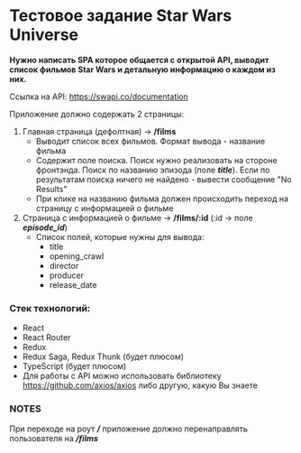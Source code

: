 # Тестовое задание Star Wars Universe
 **Нужно написать SPA которое общается с открытой API, выводит список фильмов Star Wars и детальную информацию о каждом из них.**

Ссылка на API: https://swapi.co/documentation

Приложение должно содержать 2 страницы:
1. Главная страница (дефолтная) -> **/films**
    * Выводит список всех фильмов. Формат вывода - название фильма
    * Содержит поле поиска. Поиск нужно реализовать на стороне фронтэнда. Поиск по названию эпизода (поле ***title***). Если по результатам поиска ничего не найдено - вывести сообщение "No Results"
    * При клике на названию фильма должен происходить переход на страницу с информацией о фильме
2. Страница с информацией о фильме  -> **/films/:id** (:id -> поле ***episode_id***)
    * Список полей, которые нужны для вывода:
        * title
        * opening_crawl
        * director
        * producer
        * release_date

### Стек технологий:
   - React
   - React Router
   - Redux
   - Redux Saga, Redux Thunk (будет плюсом)
   - TypeScript (будет плюсом)
   - Для работы с API можно использовать библиотеку https://github.com/axios/axios либо другую, какую Вы знаете

### NOTES
При переходе на роут ***/*** приложение должно перенаправлять пользователя на ***/films***
